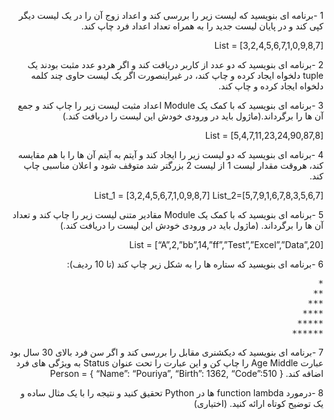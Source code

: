 <div dir="rtl">


1 -برنامه ای بنویسید که لیست زیر را بررسی کند و اعداد زوج آن را در یک لیست دیگر کپی کند و در پایان لیست جدید را به همراه تعداد اعداد فرد چاپ کند.

List = [3,2,4,5,6,7,1,0,9,8,7] 


2 -برنامه ای بنویسید که دو عدد از کاربر دریافت کند و اگر هردو عدد مثبت بودند یک tuple دلخواه ایجاد کرده و چاپ کند، در غیراینصورت اگر یک لیست حاوی چند کلمه دلخواه ایجاد کرده و چاپ کند. 

3 -برنامه ای بنویسید که با کمک یک Module اعداد مثبت لیست زیر را چاپ کند و جمع آن ها را برگرداند.(ماژول باید در ورودی خودش این لیست را دریافت کند.) 

List = [5,4,7,11,23,24,90,87,8] 

4 -برنامه ای بنویسید که دو لیست زیر را ایجاد کند و آیتم به آیتم آن ها را با هم مقایسه کند، هروقت مقدار لیست 1 از لیست 2 بزرگتر شد متوقف شود و اعلان مناسبی چاپ کند.

List_1 = [3,2,4,5,6,7,1,0,9,8,7] 
List_2=[5,7,9,1,6,7,8,3,5,6,7] 

5 -برنامه ای بنویسید که با کمک یک Module مقادیر متنی لیست زیر را چاپ کند و تعداد آن ها را برگرداند. (ماژول باید در ورودی خودش این لیست را دریافت کند.)

List = [“A”,2,”bb”,14,”ff”,”Test”,”Excel”,”Data”,20] 

6 -برنامه ای بنویسید که ستاره ها را به شکل زیر چاپ کند (تا 10 ردیف):
<pre>
*
**
***
****
*****
******
</pre>

7 -برنامه ای بنویسید که دیکشنری مقابل را بررسی کند و اگر سن فرد بالای 30 سال بود عبارت Age Middle را چاپ کن و این عبارت را تحت عنوان Status به ویژگی های فرد اضافه کند.
 Person = { “Name”: “Pouriya”, “Birth”: 1362, “Code”:510 } 

8 -درمورد function lambda ها در Python تحقیق کنید و نتیجه را با یک مثال ساده و یک توضیح کوتاه ارائه کنید. (اختیاری)

</div>